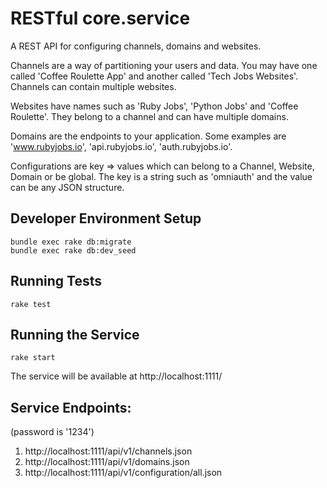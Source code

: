# RESTful core.service

A REST API for configuring channels, domains and websites.

Channels are a way of partitioning your users and data. You may have one called 'Coffee Roulette App' and another called 'Tech Jobs Websites'. Channels can contain multiple websites.

Websites have names such as 'Ruby Jobs', 'Python Jobs' and 'Coffee Roulette'. They belong to a channel and can have multiple domains.

Domains are the endpoints to your application. Some examples are 'www.rubyjobs.io', 'api.rubyjobs.io', 'auth.rubyjobs.io'.

Configurations are key => values which can belong to a Channel, Website, Domain or be global. The key is a string such as 'omniauth' and the value can be any JSON structure.

## Developer Environment Setup

```
bundle exec rake db:migrate
bundle exec rake db:dev_seed
```

## Running Tests

```
rake test
```

## Running the Service

```
rake start
```
The service will be available at http://localhost:1111/

## Service Endpoints:

(password is '1234')

1. http://localhost:1111/api/v1/channels.json
2. http://localhost:1111/api/v1/domains.json
3. http://localhost:1111/api/v1/configuration/all.json

